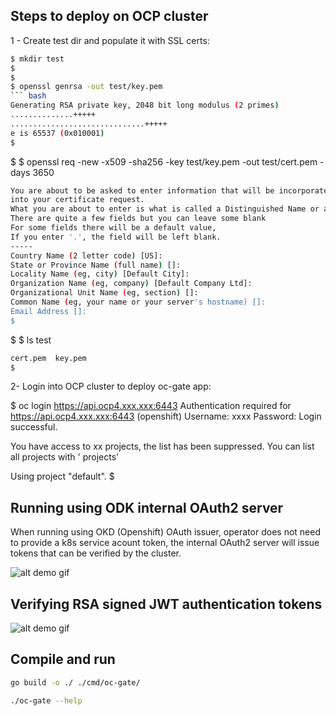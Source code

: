 ## Steps to deploy on OCP cluster

1 - Create test dir and populate it with SSL certs:

``` bash
$ mkdir test
$
$
$ openssl genrsa -out test/key.pem
``` bash
Generating RSA private key, 2048 bit long modulus (2 primes)
..............+++++
..............................+++++
e is 65537 (0x010001)
$
```
$
$ openssl req -new -x509 -sha256 -key test/key.pem -out test/cert.pem -days 3650
``` bash
You are about to be asked to enter information that will be incorporated
into your certificate request.
What you are about to enter is what is called a Distinguished Name or a DN.
There are quite a few fields but you can leave some blank
For some fields there will be a default value,
If you enter '.', the field will be left blank.
-----
Country Name (2 letter code) [US]:
State or Province Name (full name) []:
Locality Name (eg, city) [Default City]:
Organization Name (eg, company) [Default Company Ltd]:
Organizational Unit Name (eg, section) []:
Common Name (eg, your name or your server's hostname) []:
Email Address []:
$
```
$
$ ls test
``` bash
cert.pem  key.pem
$
```

2- Login into OCP cluster to deploy oc-gate app:

$ oc login https://api.ocp4.xxx.xxx:6443
Authentication required for https://api.ocp4.xxx.xxx:6443 (openshift)
Username: xxxx
Password: 
Login successful.

You have access to xx projects, the list has been suppressed. You can list all projects with ' projects'

Using project "default".
$



## Running using ODK internal OAuth2 server

When running using OKD (Openshift) OAuth issuer, operator does not need to provide a k8s service acount token,
the internal OAuth2 server will issue tokens that can be verified by the cluster.

![alt demo gif](https://raw.githubusercontent.com/yaacov/oc-gate/main/web/public/using_okd_oauth.gif)

## Verifying RSA signed JWT authentication tokens

![alt demo gif](https://raw.githubusercontent.com/yaacov/oc-gate/main/web/public/custom_tokens.gif)

## Compile and run

``` bash
go build -o ./ ./cmd/oc-gate/

./oc-gate --help
```
